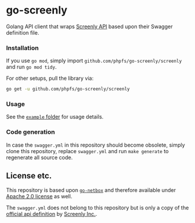 # go-screenly

Golang API client that wraps [Screenly API](https://developer.screenlyapp.com) based upon their Swagger definition file.

### Installation

If you use `go mod`, simply import `github.com/phpfs/go-screenly/screenly` and run `go mod tidy`.


For other setups, pull the library via:
```bash
go get -u github.com/phpfs/go-screenly/screenly
```

### Usage

See the [`example` folder](./example/) for usage details.

### Code generation

In case the `swagger.yml` in this repository should become obsolete, simply clone this repository, replace `swagger.yml` and run `make generate` to regenerate all source code.

## License etc.

This repository is based upon [`go-netbox`](https://github.com/netbox-community/go-netbox) and therefore available under [Apache 2.0 license](./LICENSE.md) as well.

The `swagger.yml` does not belong to this repository but is only a copy of the [official api definition](https://developer.screenlyapp.com/?format=openapi) by [Screenly Inc.](https://www.screenly.io/about-us/).
